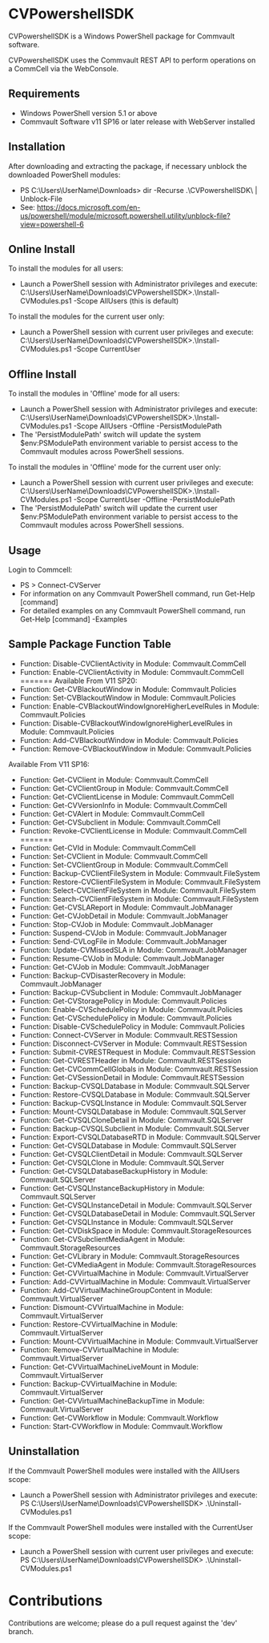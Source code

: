 CVPowershellSDK
===============
CVPowershellSDK is a Windows PowerShell package for Commvault software.

CVPowershellSDK uses the Commvault REST API to perform operations on a CommCell via the WebConsole.

Requirements
------------
- Windows PowerShell version 5.1 or above
- Commvault Software v11 SP16 or later release with WebServer installed

Installation
------------
After downloading and extracting the package, if necessary unblock the downloaded PowerShell modules:
- PS C:\Users\UserName\Downloads> dir -Recurse .\CVPowershellSDK\ | Unblock-File
- See: https://docs.microsoft.com/en-us/powershell/module/microsoft.powershell.utility/unblock-file?view=powershell-6

Online Install
--------------
To install the modules for all users:
- Launch a PowerShell session with Administrator privileges and execute: C:\Users\UserName\Downloads\CVPowershellSDK>.\Install-CVModules.ps1 -Scope AllUsers (this is default)

To install the modules for the current user only:
- Launch a PowerShell session with current user privileges and execute: C:\Users\UserName\Downloads\CVPowershellSDK>.\Install-CVModules.ps1 -Scope CurrentUser

Offline Install
---------------
To install the modules in 'Offline' mode for all users:
- Launch a PowerShell session with Administrator privileges and execute: C:\Users\UserName\Downloads\CVPowershellSDK>.\Install-CVModules.ps1 -Scope AllUsers -Offline -PersistModulePath
- The 'PersistModulePath' switch will update the system $env:PSModulePath environment variable to persist access to the Commvault modules across PowerShell sessions.

To install the modules in 'Offline' mode for the current user only:
- Launch a PowerShell session with current user privileges and execute: C:\Users\UserName\Downloads\CVPowershellSDK>.\Install-CVModules.ps1 -Scope CurrentUser -Offline -PersistModulePath
- The 'PersistModulePath' switch will update the current user $env:PSModulePath environment variable to persist access to the Commvault modules across PowerShell sessions.

Usage
-----
Login to Commcell:
- PS > Connect-CVServer
- For information on any Commvault PowerShell command, run Get-Help [command] 
- For detailed examples on any Commvault PowerShell command, run Get-Help [command] -Examples

Sample Package Function Table
-----------------------------
- Function: Disable-CVClientActivity                           in Module: Commvault.CommCell
- Function: Enable-CVClientActivity                            in Module: Commvault.CommCell
=======
Available From V11 SP20:
- Function: Get-CVBlackoutWindow                               in Module: Commvault.Policies
- Function: Set-CVBlackoutWindow                               in Module: Commvault.Policies
- Function: Enable-CVBlackoutWindowIgnoreHigherLevelRules      in Module: Commvault.Policies
- Function: Disable-CVBlackoutWindowIgnoreHigherLevelRules     in Module: Commvault.Policies
- Function: Add-CVBlackoutWindow                               in Module: Commvault.Policies
- Function: Remove-CVBlackoutWindow                            in Module: Commvault.Policies

Available From V11 SP16:
- Function: Get-CVClient                                       in Module: Commvault.CommCell
- Function: Get-CVClientGroup                                  in Module: Commvault.CommCell
- Function: Get-CVClientLicense                                in Module: Commvault.CommCell
- Function: Get-CVVersionInfo                                  in Module: Commvault.CommCell
- Function: Get-CVAlert                                        in Module: Commvault.CommCell
- Function: Get-CVSubclient                                    in Module: Commvault.CommCell
- Function: Revoke-CVClientLicense                             in Module: Commvault.CommCell
=======
- Function: Get-CVId                                           in Module: Commvault.CommCell
- Function: Set-CVClient                                       in Module: Commvault.CommCell
- Function: Set-CVClientGroup                                  in Module: Commvault.CommCell
- Function: Backup-CVClientFileSystem                          in Module: Commvault.FileSystem
- Function: Restore-CVClientFileSystem                         in Module: Commvault.FileSystem
- Function: Select-CVClientFileSystem                          in Module: Commvault.FileSystem
- Function: Search-CVClientFileSystem                          in Module: Commvault.FileSystem
- Function: Get-CVSLAReport                                    in Module: Commvault.JobManager
- Function: Get-CVJobDetail                                    in Module: Commvault.JobManager
- Function: Stop-CVJob                                         in Module: Commvault.JobManager
- Function: Suspend-CVJob                                      in Module: Commvault.JobManager
- Function: Send-CVLogFile                                     in Module: Commvault.JobManager
- Function: Update-CVMissedSLA                                 in Module: Commvault.JobManager
- Function: Resume-CVJob                                       in Module: Commvault.JobManager
- Function: Get-CVJob                                          in Module: Commvault.JobManager
- Function: Backup-CVDisasterRecovery                          in Module: Commvault.JobManager
- Function: Backup-CVSubclient                                 in Module: Commvault.JobManager
- Function: Get-CVStoragePolicy                                in Module: Commvault.Policies
- Function: Enable-CVSchedulePolicy                            in Module: Commvault.Policies
- Function: Get-CVSchedulePolicy                               in Module: Commvault.Policies
- Function: Disable-CVSchedulePolicy                           in Module: Commvault.Policies
- Function: Connect-CVServer                                   in Module: Commvault.RESTSession
- Function: Disconnect-CVServer                                in Module: Commvault.RESTSession
- Function: Submit-CVRESTRequest                               in Module: Commvault.RESTSession
- Function: Get-CVRESTHeader                                   in Module: Commvault.RESTSession
- Function: Get-CVCommCellGlobals                              in Module: Commvault.RESTSession
- Function: Get-CVSessionDetail                                in Module: Commvault.RESTSession
- Function: Backup-CVSQLDatabase                               in Module: Commvault.SQLServer
- Function: Restore-CVSQLDatabase                              in Module: Commvault.SQLServer
- Function: Backup-CVSQLInstance                               in Module: Commvault.SQLServer
- Function: Mount-CVSQLDatabase                                in Module: Commvault.SQLServer
- Function: Get-CVSQLCloneDetail                               in Module: Commvault.SQLServer
- Function: Backup-CVSQLSubclient                              in Module: Commvault.SQLServer
- Function: Export-CVSQLDatabaseRTD                            in Module: Commvault.SQLServer
- Function: Get-CVSQLDatabase                                  in Module: Commvault.SQLServer
- Function: Get-CVSQLClientDetail                              in Module: Commvault.SQLServer
- Function: Get-CVSQLClone                                     in Module: Commvault.SQLServer
- Function: Get-CVSQLDatabaseBackupHistory                     in Module: Commvault.SQLServer
- Function: Get-CVSQLInstanceBackupHistory                     in Module: Commvault.SQLServer
- Function: Get-CVSQLInstanceDetail                            in Module: Commvault.SQLServer
- Function: Get-CVSQLDatabaseDetail                            in Module: Commvault.SQLServer
- Function: Get-CVSQLInstance                                  in Module: Commvault.SQLServer
- Function: Get-CVDiskSpace                                    in Module: Commvault.StorageResources
- Function: Get-CVSubclientMediaAgent                          in Module: Commvault.StorageResources
- Function: Get-CVLibrary                                      in Module: Commvault.StorageResources
- Function: Get-CVMediaAgent                                   in Module: Commvault.StorageResources
- Function: Get-CVVirtualMachine                               in Module: Commvault.VirtualServer
- Function: Add-CVVirtualMachine                               in Module: Commvault.VirtualServer
- Function: Add-CVVirtualMachineGroupContent                   in Module: Commvault.VirtualServer
- Function: Dismount-CVVirtualMachine                          in Module: Commvault.VirtualServer
- Function: Restore-CVVirtualMachine                           in Module: Commvault.VirtualServer
- Function: Mount-CVVirtualMachine                             in Module: Commvault.VirtualServer
- Function: Remove-CVVirtualMachine                            in Module: Commvault.VirtualServer
- Function: Get-CVVirtualMachineLiveMount                      in Module: Commvault.VirtualServer
- Function: Backup-CVVirtualMachine                            in Module: Commvault.VirtualServer
- Function: Get-CVVirtualMachineBackupTime                     in Module: Commvault.VirtualServer
- Function: Get-CVWorkflow                                     in Module: Commvault.Workflow
- Function: Start-CVWorkflow                                   in Module: Commvault.Workflow

Uninstallation
--------------
If the Commvault PowerShell modules were installed with the AllUsers scope:
- Launch a PowerShell session with Administrator privileges and execute: PS C:\Users\UserName\Downloads\CVPowershellSDK> .\Uninstall-CVModules.ps1

If the Commvault PowerShell modules were installed with the CurrentUser scope:
- Launch a PowerShell session with current user privileges and execute: PS C:\Users\UserName\Downloads\CVPowershellSDK> .\Uninstall-CVModules.ps1

Contributions
=============
Contributions are welcome; please do a pull request against the 'dev' branch.
